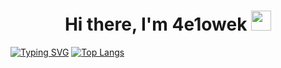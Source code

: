 <h1 align="center">Hi there, I'm 4e1owek
<img src="https://github.com/blackcater/blackcater/raw/main/images/Hi.gif" height="32"/></h1>

[![Typing SVG](https://readme-typing-svg.herokuapp.com?color=%2336BCF7&lines=Just+a+man+from+Russia)](https://git.io/typing-svg)
[![Top Langs](https://github-readme-stats.vercel.app/api/top-langs/?username=atvKail&layout=compact)](https://github.com/atvKail)
